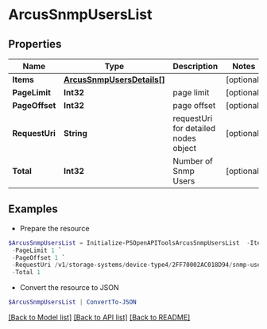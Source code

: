 # ArcusSnmpUsersList
## Properties

Name | Type | Description | Notes
------------ | ------------- | ------------- | -------------
**Items** | [**ArcusSnmpUsersDetails[]**](ArcusSnmpUsersDetails.md) |  | [optional] 
**PageLimit** | **Int32** | page limit | [optional] 
**PageOffset** | **Int32** | page offset | [optional] 
**RequestUri** | **String** | requestUri for detailed nodes object | [optional] 
**Total** | **Int32** | Number of Snmp Users | [optional] 

## Examples

- Prepare the resource
```powershell
$ArcusSnmpUsersList = Initialize-PSOpenAPIToolsArcusSnmpUsersList  -Items null `
 -PageLimit 1 `
 -PageOffset 1 `
 -RequestUri /v1/storage-systems/device-type4/2FF70002AC018D94/snmp-users `
 -Total 1
```

- Convert the resource to JSON
```powershell
$ArcusSnmpUsersList | ConvertTo-JSON
```

[[Back to Model list]](../README.md#documentation-for-models) [[Back to API list]](../README.md#documentation-for-api-endpoints) [[Back to README]](../README.md)

